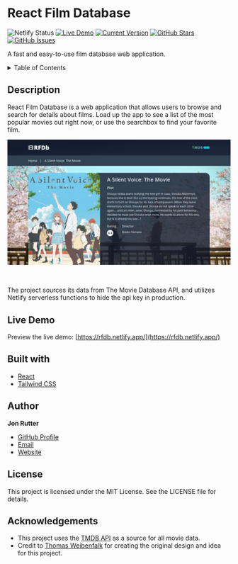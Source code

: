 # React Film Database

![Netlify Status](https://api.netlify.com/api/v1/badges/6a656174-7eb1-4a23-8622-8a55da564854/deploy-status)
[![Live Demo](https://img.shields.io/badge/demo-online-green.svg)](https://rfdb.netlify.app/)
[![Current Version](https://img.shields.io/badge/version-2.0.0-green.svg)](https://github.com/jonrutter/react-film-db)
[![GitHub Stars](https://img.shields.io/github/stars/jonrutter/react-film-db.svg)](https://github.com/jonrutter/react-film-db/stargazers)
[![GitHub Issues](https://img.shields.io/github/issues/jonrutter/react-film-db.svg)](https://github.com/jonrutter/react-film-db/issues)

A fast and easy-to-use film database web application.

<details>
  <summary>Table of Contents</summary>
  <ol>
    <li><a href="#description">Description</a></li>
    <li><a href="#live-demo">Live Demo</a></li>
    <li><a href="#built-with">Built With</a></li>
    <li><a href="#author">Author</a></li>
    <li><a href="#license">License</a></li>
    <li><a href="#acknowledgements">Acknowledgments</a></li>
  </ol>
</details>

## Description

React Film Database is a web application that allows users to browse and search for details about films. Load up the app to see a list of the most popular movies out right now, or use the searchbox to find your favorite film.

![Preview of the React Film Database project](./github/preview-main.png)

<br />

The project sources its data from The Movie Database API, and utilizes Netlify serverless functions to hide the api key in production.

## Live Demo

Preview the live demo: [https://rfdb.netlify.app/](https://rfdb.netlify.app/)

## Built with

- [React](https://reactjs.org/)
- [Tailwind CSS](https://tailwindcss.com/)

## Author

**Jon Rutter**

- [GitHub Profile](https://www.github.com/jonrutter)
- [Email](mailto:contact@jonrutter.com)
- [Website](https://www.jonrutter.com)

## License

This project is licensed under the MIT License. See the LICENSE file for details.

## Acknowledgements

- This project uses the [TMDB API](https://www.themoviedb.org/?language=en-US) as a source for all movie data.
- Credit to [Thomas Weibenfalk](https://www.youtube.com/watch?v=6bxWgYfN4CQ) for creating the original design and idea for this project.

